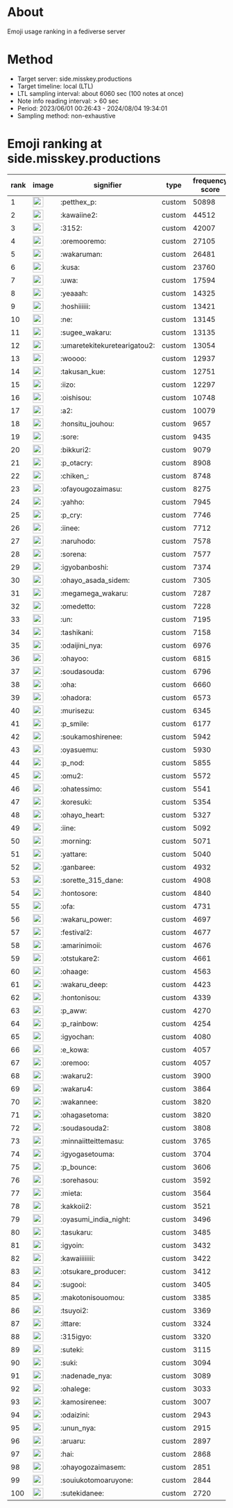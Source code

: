# About
Emoji usage ranking in a fediverse server

# Method
- Target server: side.misskey.productions
- Target timeline: local (LTL)
- LTL sampling interval: about 6060 sec (100 notes at once)
- Note info reading interval: > 60 sec
- Period: 2023/06/01 00:26:43 - 2024/08/04 19:34:01 
- Sampling method: non-exhaustive

# Emoji ranking at side.misskey.productions

|rank|image|signifier|type|frequency score|
|----|----|----|----|----|
|1|<img height="24" src="https://side.misskey.productions/emoji/petthex_p.webp">|:petthex_p:|custom|50898|
|2|<img height="24" src="https://side.misskey.productions/emoji/kawaiine2.webp">|:kawaiine2:|custom|44512|
|3|<img height="24" src="https://side.misskey.productions/emoji/3152.webp">|:3152:|custom|42007|
|4|<img height="24" src="https://side.misskey.productions/emoji/oremooremo.webp">|:oremooremo:|custom|27105|
|5|<img height="24" src="https://side.misskey.productions/emoji/wakaruman.webp">|:wakaruman:|custom|26481|
|6|<img height="24" src="https://side.misskey.productions/emoji/kusa.webp">|:kusa:|custom|23760|
|7|<img height="24" src="https://side.misskey.productions/emoji/uwa.webp">|:uwa:|custom|17594|
|8|<img height="24" src="https://side.misskey.productions/emoji/yeaaah.webp">|:yeaaah:|custom|14325|
|9|<img height="24" src="https://side.misskey.productions/emoji/hoshiiiiii.webp">|:hoshiiiiii:|custom|13421|
|10|<img height="24" src="https://side.misskey.productions/emoji/ne.webp">|:ne:|custom|13145|
|11|<img height="24" src="https://side.misskey.productions/emoji/sugee_wakaru.webp">|:sugee_wakaru:|custom|13135|
|12|<img height="24" src="https://side.misskey.productions/emoji/umaretekitekuretearigatou2.webp">|:umaretekitekuretearigatou2:|custom|13054|
|13|<img height="24" src="https://side.misskey.productions/emoji/woooo.webp">|:woooo:|custom|12937|
|14|<img height="24" src="https://side.misskey.productions/emoji/takusan_kue.webp">|:takusan_kue:|custom|12751|
|15|<img height="24" src="https://side.misskey.productions/emoji/iizo.webp">|:iizo:|custom|12297|
|16|<img height="24" src="https://side.misskey.productions/emoji/oishisou.webp">|:oishisou:|custom|10748|
|17|<img height="24" src="https://side.misskey.productions/emoji/a2.webp">|:a2:|custom|10079|
|18|<img height="24" src="https://side.misskey.productions/emoji/honsitu_jouhou.webp">|:honsitu_jouhou:|custom|9657|
|19|<img height="24" src="https://side.misskey.productions/emoji/sore.webp">|:sore:|custom|9435|
|20|<img height="24" src="https://side.misskey.productions/emoji/bikkuri2.webp">|:bikkuri2:|custom|9079|
|21|<img height="24" src="https://side.misskey.productions/emoji/p_otacry.webp">|:p_otacry:|custom|8908|
|22|<img height="24" src="https://side.misskey.productions/emoji/chiken_.webp">|:chiken_:|custom|8748|
|23|<img height="24" src="https://side.misskey.productions/emoji/ofayougozaimasu.webp">|:ofayougozaimasu:|custom|8275|
|24|<img height="24" src="https://side.misskey.productions/emoji/yahho.webp">|:yahho:|custom|7945|
|25|<img height="24" src="https://side.misskey.productions/emoji/p_cry.webp">|:p_cry:|custom|7746|
|26|<img height="24" src="https://side.misskey.productions/emoji/iinee.webp">|:iinee:|custom|7712|
|27|<img height="24" src="https://side.misskey.productions/emoji/naruhodo.webp">|:naruhodo:|custom|7578|
|28|<img height="24" src="https://side.misskey.productions/emoji/sorena.webp">|:sorena:|custom|7577|
|29|<img height="24" src="https://side.misskey.productions/emoji/igyobanboshi.webp">|:igyobanboshi:|custom|7374|
|30|<img height="24" src="https://side.misskey.productions/emoji/ohayo_asada_sidem.webp">|:ohayo_asada_sidem:|custom|7305|
|31|<img height="24" src="https://side.misskey.productions/emoji/megamega_wakaru.webp">|:megamega_wakaru:|custom|7287|
|32|<img height="24" src="https://side.misskey.productions/emoji/omedetto.webp">|:omedetto:|custom|7228|
|33|<img height="24" src="https://side.misskey.productions/emoji/un.webp">|:un:|custom|7195|
|34|<img height="24" src="https://side.misskey.productions/emoji/tashikani.webp">|:tashikani:|custom|7158|
|35|<img height="24" src="https://side.misskey.productions/emoji/odaijini_nya.webp">|:odaijini_nya:|custom|6976|
|36|<img height="24" src="https://side.misskey.productions/emoji/ohayoo.webp">|:ohayoo:|custom|6815|
|37|<img height="24" src="https://side.misskey.productions/emoji/soudasouda.webp">|:soudasouda:|custom|6796|
|38|<img height="24" src="https://side.misskey.productions/emoji/oha.webp">|:oha:|custom|6660|
|39|<img height="24" src="https://side.misskey.productions/emoji/ohadora.webp">|:ohadora:|custom|6573|
|40|<img height="24" src="https://side.misskey.productions/emoji/murisezu.webp">|:murisezu:|custom|6345|
|41|<img height="24" src="https://side.misskey.productions/emoji/p_smile.webp">|:p_smile:|custom|6177|
|42|<img height="24" src="https://side.misskey.productions/emoji/soukamoshirenee.webp">|:soukamoshirenee:|custom|5942|
|43|<img height="24" src="https://side.misskey.productions/emoji/oyasuemu.webp">|:oyasuemu:|custom|5930|
|44|<img height="24" src="https://side.misskey.productions/emoji/p_nod.webp">|:p_nod:|custom|5855|
|45|<img height="24" src="https://side.misskey.productions/emoji/omu2.webp">|:omu2:|custom|5572|
|46|<img height="24" src="https://side.misskey.productions/emoji/ohatessimo.webp">|:ohatessimo:|custom|5541|
|47|<img height="24" src="https://side.misskey.productions/emoji/koresuki.webp">|:koresuki:|custom|5354|
|48|<img height="24" src="https://side.misskey.productions/emoji/ohayo_heart.webp">|:ohayo_heart:|custom|5327|
|49|<img height="24" src="https://side.misskey.productions/emoji/iine.webp">|:iine:|custom|5092|
|50|<img height="24" src="https://side.misskey.productions/emoji/morning.webp">|:morning:|custom|5071|
|51|<img height="24" src="https://side.misskey.productions/emoji/yattare.webp">|:yattare:|custom|5040|
|52|<img height="24" src="https://side.misskey.productions/emoji/ganbaree.webp">|:ganbaree:|custom|4932|
|53|<img height="24" src="https://side.misskey.productions/emoji/sorette_315_dane.webp">|:sorette_315_dane:|custom|4908|
|54|<img height="24" src="https://side.misskey.productions/emoji/hontosore.webp">|:hontosore:|custom|4840|
|55|<img height="24" src="https://side.misskey.productions/emoji/ofa.webp">|:ofa:|custom|4731|
|56|<img height="24" src="https://side.misskey.productions/emoji/wakaru_power.webp">|:wakaru_power:|custom|4697|
|57|<img height="24" src="https://side.misskey.productions/emoji/festival2.webp">|:festival2:|custom|4677|
|58|<img height="24" src="https://side.misskey.productions/emoji/amarinimoii.webp">|:amarinimoii:|custom|4676|
|59|<img height="24" src="https://side.misskey.productions/emoji/otstukare2.webp">|:otstukare2:|custom|4661|
|60|<img height="24" src="https://side.misskey.productions/emoji/ohaage.webp">|:ohaage:|custom|4563|
|61|<img height="24" src="https://side.misskey.productions/emoji/wakaru_deep.webp">|:wakaru_deep:|custom|4423|
|62|<img height="24" src="https://side.misskey.productions/emoji/hontonisou.webp">|:hontonisou:|custom|4339|
|63|<img height="24" src="https://side.misskey.productions/emoji/p_aww.webp">|:p_aww:|custom|4270|
|64|<img height="24" src="https://side.misskey.productions/emoji/p_rainbow.webp">|:p_rainbow:|custom|4254|
|65|<img height="24" src="https://side.misskey.productions/emoji/igyochan.webp">|:igyochan:|custom|4080|
|66|<img height="24" src="https://side.misskey.productions/emoji/e_kowa.webp">|:e_kowa:|custom|4057|
|67|<img height="24" src="https://side.misskey.productions/emoji/oremoo.webp">|:oremoo:|custom|4057|
|68|<img height="24" src="https://side.misskey.productions/emoji/wakaru2.webp">|:wakaru2:|custom|3900|
|69|<img height="24" src="https://side.misskey.productions/emoji/wakaru4.webp">|:wakaru4:|custom|3864|
|70|<img height="24" src="https://side.misskey.productions/emoji/wakannee.webp">|:wakannee:|custom|3820|
|71|<img height="24" src="https://side.misskey.productions/emoji/ohagasetoma.webp">|:ohagasetoma:|custom|3820|
|72|<img height="24" src="https://side.misskey.productions/emoji/soudasouda2.webp">|:soudasouda2:|custom|3808|
|73|<img height="24" src="https://side.misskey.productions/emoji/minnaiitteittemasu.webp">|:minnaiitteittemasu:|custom|3765|
|74|<img height="24" src="https://side.misskey.productions/emoji/igyogasetouma.webp">|:igyogasetouma:|custom|3704|
|75|<img height="24" src="https://side.misskey.productions/emoji/p_bounce.webp">|:p_bounce:|custom|3606|
|76|<img height="24" src="https://side.misskey.productions/emoji/sorehasou.webp">|:sorehasou:|custom|3592|
|77|<img height="24" src="https://side.misskey.productions/emoji/mieta.webp">|:mieta:|custom|3564|
|78|<img height="24" src="https://side.misskey.productions/emoji/kakkoii2.webp">|:kakkoii2:|custom|3521|
|79|<img height="24" src="https://side.misskey.productions/emoji/oyasumi_india_night.webp">|:oyasumi_india_night:|custom|3496|
|80|<img height="24" src="https://side.misskey.productions/emoji/tasukaru.webp">|:tasukaru:|custom|3485|
|81|<img height="24" src="https://side.misskey.productions/emoji/igyoin.webp">|:igyoin:|custom|3432|
|82|<img height="24" src="https://side.misskey.productions/emoji/kawaiiiiiiii.webp">|:kawaiiiiiiii:|custom|3422|
|83|<img height="24" src="https://side.misskey.productions/emoji/otsukare_producer.webp">|:otsukare_producer:|custom|3412|
|84|<img height="24" src="https://side.misskey.productions/emoji/sugooi.webp">|:sugooi:|custom|3405|
|85|<img height="24" src="https://side.misskey.productions/emoji/makotonisouomou.webp">|:makotonisouomou:|custom|3385|
|86|<img height="24" src="https://side.misskey.productions/emoji/tsuyoi2.webp">|:tsuyoi2:|custom|3369|
|87|<img height="24" src="https://side.misskey.productions/emoji/ittare.webp">|:ittare:|custom|3324|
|88|<img height="24" src="https://side.misskey.productions/emoji/315igyo.webp">|:315igyo:|custom|3320|
|89|<img height="24" src="https://side.misskey.productions/emoji/suteki.webp">|:suteki:|custom|3115|
|90|<img height="24" src="https://side.misskey.productions/emoji/suki.webp">|:suki:|custom|3094|
|91|<img height="24" src="https://side.misskey.productions/emoji/nadenade_nya.webp">|:nadenade_nya:|custom|3089|
|92|<img height="24" src="https://side.misskey.productions/emoji/ohalege.webp">|:ohalege:|custom|3033|
|93|<img height="24" src="https://side.misskey.productions/emoji/kamosirenee.webp">|:kamosirenee:|custom|3007|
|94|<img height="24" src="https://side.misskey.productions/emoji/odaizini.webp">|:odaizini:|custom|2943|
|95|<img height="24" src="https://side.misskey.productions/emoji/unun_nya.webp">|:unun_nya:|custom|2915|
|96|<img height="24" src="https://side.misskey.productions/emoji/aruaru.webp">|:aruaru:|custom|2897|
|97|<img height="24" src="https://side.misskey.productions/emoji/hai.webp">|:hai:|custom|2868|
|98|<img height="24" src="https://side.misskey.productions/emoji/ohayogozaimasem.webp">|:ohayogozaimasem:|custom|2851|
|99|<img height="24" src="https://side.misskey.productions/emoji/souiukotomoaruyone.webp">|:souiukotomoaruyone:|custom|2844|
|100|<img height="24" src="https://side.misskey.productions/emoji/sutekidanee.webp">|:sutekidanee:|custom|2720|
